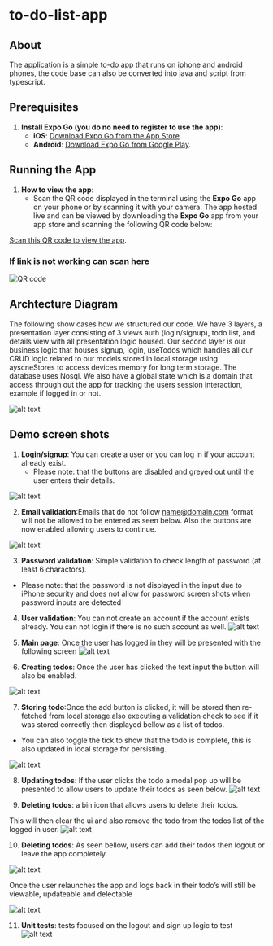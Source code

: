 # to-do-list-app

## About

The application is a simple to-do app that runs on iphone and android phones, the code base can also be converted into java and script from typescript. <br />

## Prerequisites

1. **Install Expo Go (you do no need to register to use the app)**:
   - **iOS**: [Download Expo Go from the App Store](https://apps.apple.com/us/app/expo-go/id982107779).
   - **Android**: [Download Expo Go from Google Play](https://play.google.com/store/apps/details?id=host.exp.exponent).<br />

## Running the App

1. **How to view the app**:
   - Scan the QR code displayed in the terminal using the **Expo Go** app on your phone or by scanning it with your camera.
     The app hosted live and can be viewed by downloading the **Expo Go** app from your app store and scanning the following QR code below:

[Scan this QR code to view the app](https://expo.dev/preview/update?message=set%20addVersionSource&updateRuntimeVersion=1.1.0&createdAt=2024-12-31T01%3A02%3A09.239Z&slug=exp&projectId=ba97eb8d-f733-4ac9-b817-975a16122842&group=9b10e8b7-47f0-4483-a75c-bbc20d22645e).

### If link is not working can scan here

![QR code](./QRupdated.jpg)<br />

## Archtecture Diagram

The following show cases how we structured our code. We have 3 layers, a presentation layer consisting of 3 views auth (login/signup), todo list, and details view with all presentation logic housed. Our second layer is our business logic that houses signup, login, useTodos which handles all our CRUD logic related to our models stored in local storage using ayscneStores to access devices memory for long term storage. The database uses Nosql. We also have a global state which is a domain that access through out the app for tracking the users session interaction, example if logged in or not.

![alt text](./to-do-diagram.jpg)<br />

## Demo screen shots

1. **Login/signup**: You can create a user or you can log in if your account already exist.
   - Please note: that the buttons are disabled and greyed out until the user enters their details.

![alt text](./demo-login.jpg)

2. **Email validation**:Emails that do not follow name@domain.com format will not be allowed to be entered as seen below. Also the buttons are now enabled allowing users to continue.

![alt text](./demo-email.jpg)

3. **Password validation**:
   Simple validation to check length of password (at least 6 charactors).

- Please note: that the password is not displayed in the input due to iPhone security and does not allow for password screen shots when password inputs are detected

4. **User validation**:
   You can not create an account if the account exists already. You can not login if there is no such account as well.
   ![alt text](./demo-userValidation.jpg)

5. **Main page**:
   Once the user has logged in they will be presented with the following screen
   ![alt text](./demo-mainpage.jpg)

6. **Creating todos**:
   Once the user has clicked the text input the button will also be enabled.

![alt text](./demo-creatingtodos.jpg)

7. **Storing todo**:Once the add button is clicked, it will be stored then re-fetched from local storage also executing a validation check to see if it was stored correctly then displayed bellow as a list of todos.

- You can also toggle the tick to show that the todo is complete, this is also updated in local storage for persisting.

![alt text](./demo-sortingtodos.jpg)

8. **Updating todos**:
   If the user clicks the todo a modal pop up will be presented to allow users to update their todos as seen below.
   ![alt text](./demo-updatingtodos.jpg)

9. **Deleting todos**:
   a bin icon that allows users to delete their todos.

This will then clear the ui and also remove the todo from the todos list of the logged in user.
![alt text](./demo-deletedotos.jpg)

10. **Deleting todos**:
    As seen bellow, users can add their todos then logout or leave the app completely.

![alt text](./demo-datapresistance.jpg)

Once the user relaunches the app and logs back in their todo’s will still be viewable, updateable and delectable

![alt text](./demo-datapresistance2.jpg)

11. **Unit tests**:
    tests focused on the logout and sign up logic to test
    ![alt text](./demo-tests.jpg)
